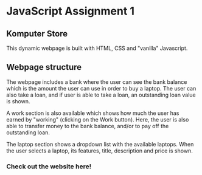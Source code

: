 # JavaScript Assignment 1

## Komputer Store
This dynamic webpage is built with HTML, CSS and "vanilla" Javascript. 

## Webpage structure
The webpage includes a bank where the user can see the bank balance which is the amount the user can use in order to buy a laptop.
The user can also take a loan, and if user is able to take a loan, an outstanding loan value is shown.

A work section is also available which shows how much the user has earned by "working" (clicking on the Work button).
Here, the user is also able to transfer money to the bank balance, and/or to pay off the outstanding loan.

The laptop section shows a dropdown list with the available laptops. When the user selects a laptop, its features,
title, description and price is shown.

### Check out the website here!


